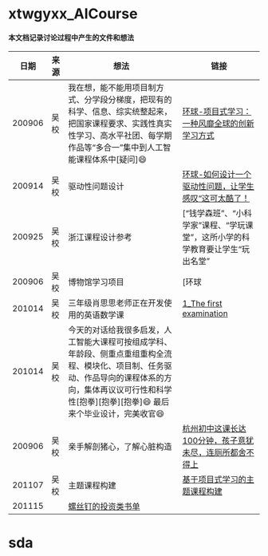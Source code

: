 # xtwgyxx_AICourse

#### 本文档记录讨论过程中产生的文件和想法


| 日期 | 来源 |  想法 | 链接 | 
| ---- | ---- |---- | ---- | 
| 200906 | 吴校 |我在想，能不能用项目制方式、分学段分梯度，把现有的科学、信息、综实统整起来，把国家课程要求、实践性真实性学习、高水平社团、每学期作品等“多合一”集中到人工智能课程体系中[疑问]😄 | [环球-项目式学习：一种风靡全球的创新学习方式](https://mp.weixin.qq.com/s/otpDYqTBneCdFx9zTxRwOw) |
| 200914 | 吴校 | 驱动性问题设计 | [环球-如何设计一个驱动性问题，让学生感叹“这可太酷了！](https://mp.weixin.qq.com/s/R9UaDzit_1FM2sUXYfLEIw) |
| 200925 | 吴校 | 浙江课程设计参考 | [“钱学森班”、“小科学家”课程、“学玩课堂”，这所小学的科学教育要让学生“玩出名堂”| 向科学进军](https://mp.weixin.qq.com/s/_0VERZc9u3Kb_wfGsKhGRQ) |
| 200906 | 吴校 |博物馆学习项目 | [环球 | 这些高质量的博物馆学习项目，在家就能带孩子玩起来](https://mp.weixin.qq.com/s/egAwe484-W8ZCPWBqRwg6Q) |
| 201014 | 吴校 |三年级肖思思老师正在开发使用的英语数学课 | [1_The first examination]() |
| 201014 | 吴校 |今天的对话给我很多启发，人工智能大课程可按组成学科、年龄段、侧重点重组重构全流程、模块化、项目制、任务驱动、作品导向的课程体系的方向，集体再议议可行性和科学性[抱拳][抱拳][抱拳]😄 最后来个毕业设计，完美收官😄  |  |
| 200906 | 吴校 |亲手解剖猪心，了解心脏构造 | [杭州初中这课长达100分钟，孩子意犹未尽，连厕所都舍不得上](https://www.toutiao.com/i6891872642391867916/?tt_from=weixin&utm_campaign=client_share&wxshare_count=2&timestamp=1604706468&app=news_article&utm_source=weixin&utm_medium=toutiao_android&use_new_style=1&req_id=20201107074748010147083213016CB7A4&group_id=6891872642391867916) |
| 201107 | 吴校 |主题课程构建 | [基于项目式学习的主题课程构建](https://mp.weixin.qq.com/s/Ky_cBMeuog_CLOHAQeLoSQ) |
| 201115 |  | [螺丝钉的投资类书单](https://mp.weixin.qq.com/s/j3LYcVpX2kiCg2rJ-OA7bw) |


# sda 